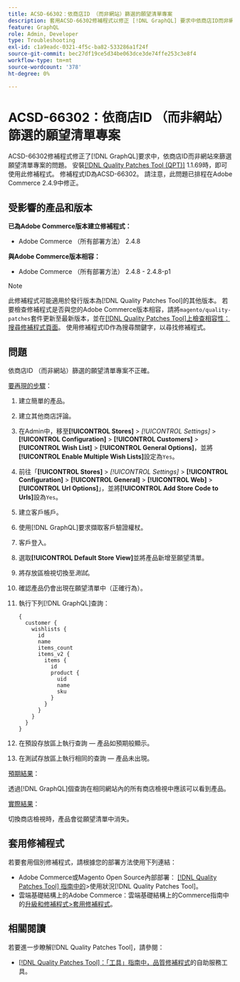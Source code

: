 ```yaml
---
title: ACSD-66302：依商店ID （而非網站）篩選的願望清單專案
description: 套用ACSD-66302修補程式以修正 [!DNL GraphQL] 要求中依商店ID而非網站篩選願望清單專案的Adobe Commerce問題。
feature: GraphQL
role: Admin, Developer
type: Troubleshooting
exl-id: c1a9eadc-0321-4f5c-ba82-533286a1f24f
source-git-commit: bec27df19ce5d34be063dce3de74ffe253c3e8f4
workflow-type: tm+mt
source-wordcount: '378'
ht-degree: 0%

---
```


# ACSD-66302：依商店ID （而非網站）篩選的願望清單專案

ACSD-66302修補程式修正了[!DNL GraphQL]要求中，依商店ID而非網站來篩選願望清單專案的問題。 安裝[[!DNL Quality Patches Tool (QPT)]](/help/tools/quality-patches-tool/quality-patches-tool-to-self-serve-quality-patches.md) 1.1.69時，即可使用此修補程式。 修補程式ID為ACSD-66302。 請注意，此問題已排程在Adobe Commerce 2.4.9中修正。

## 受影響的產品和版本

**已為Adobe Commerce版本建立修補程式：**

* Adobe Commerce （所有部署方法） 2.4.8

**與Adobe Commerce版本相容：**

* Adobe Commerce （所有部署方法） 2.4.8 - 2.4.8-p1

>[!NOTE]
>
>此修補程式可能適用於發行版本為[!DNL Quality Patches Tool]的其他版本。 若要檢查修補程式是否與您的Adobe Commerce版本相容，請將`magento/quality-patches`套件更新至最新版本，並在[[!DNL Quality Patches Tool]上檢查相容性：搜尋修補程式頁面](https://experienceleague.adobe.com/tools/commerce-quality-patches/index.html?lang=zh-Hant)。 使用修補程式ID作為搜尋關鍵字，以尋找修補程式。

## 問題

依商店ID （而非網站）篩選的願望清單專案不正確。

<u>要再現的步驟</u>：

1. 建立簡單的產品。
1. 建立其他商店評論。
1. 在Admin中，移至&#x200B;**[!UICONTROL Stores]** > *[!UICONTROL Settings]* > **[!UICONTROL Configuration]** > **[!UICONTROL Customers]** > **[!UICONTROL Wish List]** > **[!UICONTROL General Options]**，並將&#x200B;**[!UICONTROL Enable Multiple Wish Lists]**&#x200B;設定為`Yes`。
1. 前往「**[!UICONTROL Stores]** > *[!UICONTROL Settings]* > **[!UICONTROL Configuration]** > **[!UICONTROL General]** > **[!UICONTROL Web]** > **[!UICONTROL Url Options]**」，並將&#x200B;**[!UICONTROL Add Store Code to Urls]**&#x200B;設為`Yes`。
1. 建立客戶帳戶。
1. 使用[!DNL GraphQL]要求擷取客戶驗證權杖。
1. 客戶登入。
1. 選取&#x200B;**[!UICONTROL Default Store View]**&#x200B;並將產品新增至願望清單。
1. 將存放區檢視切換至&#x200B;*測試*。
1. 確認產品仍會出現在願望清單中（正確行為）。
1. 執行下列[!DNL GraphQL]查詢：

   ```
   {
     customer {
       wishlists {
         id
         name
         items_count
         items_v2 {
           items {
             id
             product {
               uid
               name
               sku
             }
           }
         }
       }
     }
   }
   ```

1. 在預設存放區上執行查詢 — 產品如預期般顯示。
1. 在測試存放區上執行相同的查詢 — 產品未出現。

<u>預期結果</u>：

透過[!DNL GraphQL]個查詢在相同網站內的所有商店檢視中應該可以看到產品。

<u>實際結果</u>：

切換商店檢視時，產品會從願望清單中消失。

## 套用修補程式

若要套用個別修補程式，請根據您的部署方法使用下列連結：

* Adobe Commerce或Magento Open Source內部部署： [[!DNL Quality Patches Tool] 指南中的](/help/tools/quality-patches-tool/usage.md)>使用狀況[!DNL Quality Patches Tool]。
* 雲端基礎結構上的Adobe Commerce：雲端基礎結構上的Commerce指南中的[升級和修補程式>套用修補程式](https://experienceleague.adobe.com/docs/commerce-cloud-service/user-guide/develop/upgrade/apply-patches.html?lang=zh-Hant)。

## 相關閱讀

若要進一步瞭解[!DNL Quality Patches Tool]，請參閱：

* [[!DNL Quality Patches Tool]：「工具」指南中，品質修補程式](/help/tools/quality-patches-tool/quality-patches-tool-to-self-serve-quality-patches.md)的自助服務工具。
